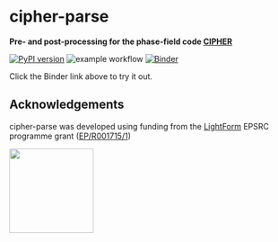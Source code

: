 # cipher-parse

**Pre- and post-processing for the phase-field code [CIPHER](https://github.com/micmog/CIPHER)**

[![PyPI version](https://img.shields.io/pypi/v/cipher-parse.svg)](https://pypi.python.org/pypi/cipher-parse) ![example workflow](https://github.com/LightForm-group/cipher-parse/actions/workflows/test.yml/badge.svg) [![Binder](https://mybinder.org/badge_logo.svg)](https://mybinder.org/v2/gh/LightForm-group/cipher-parse/HEAD)


Click the Binder link above to try it out.

## Acknowledgements
cipher-parse was developed using funding from the [LightForm](https://lightform.org.uk/) EPSRC programme grant ([EP/R001715/1](https://gow.epsrc.ukri.org/NGBOViewGrant.aspx?GrantRef=EP/R001715/1))


<img src="https://lightform-group.github.io/wiki/assets/images/site/lightform-logo.png" width="150"/>
